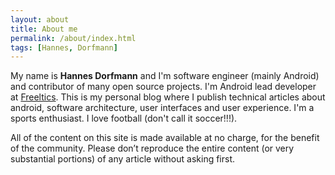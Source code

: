 ```yaml
---
layout: about
title: About me
permalink: /about/index.html
tags: [Hannes, Dorfmann]
---
```


My name is **Hannes Dorfmann** and I'm software engineer (mainly Android) and contributor of many open source projects. I'm Android lead developer at [Freeltics](https://www.freeletics.com). 
This is my personal blog where I publish technical articles about android, software architecture, user interfaces and user experience.
I'm a sports enthusiast. I love football (don't call it soccer!!!).

All of the content on this site is made available at no charge, for the benefit of the community. Please don’t reproduce the entire content (or very substantial portions) of any article without asking first.
